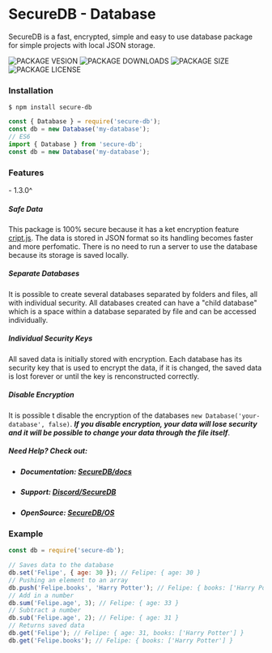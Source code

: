 # SecureDB - Database

SecureDB is a fast, encrypted, simple and easy to use database package for simple projects with local JSON storage.

![PACKAGE VESION](https://img.shields.io/npm/v/secure-db?color=red&label=CriptJS&style=for-the-badge) ![PACKAGE DOWNLOADS](https://img.shields.io/npm/dw/secure-db?color=red&label=Download&style=for-the-badge) ![PACKAGE SIZE](https://img.shields.io/snyk/vulnerabilities/npm/secure-db?color=red&style=for-the-badge) ![PACKAGE LICENSE](https://img.shields.io/npm/l/secure-db?color=red&style=for-the-badge)

### Installation
```
$ npm install secure-db
```

```javascript
const { Database } = require('secure-db');
const db = new Database('my-database');
// ES6
import { Database } from 'secure-db';
const db = new Database('my-database');
```
### Features
 \- 1.3.0^
##### Safe Data
This package is 100% secure because it has a ket encryption feature [cript.js](). The data is stored in JSON format so its handling becomes faster and more perfomatic. There is no need to run a server to use the database because its storage is saved locally.

##### Separate Databases
It is possible to create several databases separated by folders and files, all with individual security. All databases created can have a "child database" which is a space within a database separated by file and can be accessed individually.

##### Individual Security Keys
All saved data is initially stored with encryption. Each database has its security key that is used to encrypt the data, if it is changed, the saved data is lost forever or until the key is renconstructed correctly.

##### Disable Encryption
It is possible t disable the encryption of the databases `new Database('your-database', false)`. ___If you disable encryption, your data will lose security and it will be possible to change your data through the file itself___.

##### Need Help? Check out: 
- ##### Documentation: [SecureDB/docs]()
- ##### Support: [Discord/SecureDB]()
- ##### OpenSource: [SecureDB/OS]()

### Example

```javascript
const db = require('secure-db');

// Saves data to the database
db.set('Felipe', { age: 30 }); // Felipe: { age: 30 }
// Pushing an element to an array
db.push('Felipe.books', 'Harry Potter'); // Felipe: { books: ['Harry Potter'] }
// Add in a number
db.sum('Felipe.age', 3); // Felipe: { age: 33 }
// Subtract a number
db.sub('Felipe.age', 2); // Felipe: { age: 31 }
// Returns saved data
db.get('Felipe'); // Felipe: { age: 31, books: ['Harry Potter'] }
db.get('Felipe.books'); // Felipe: { books: ['Harry Potter'] }
```
